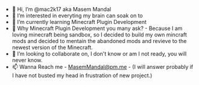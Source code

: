 - 👋 Hi, I’m @mac2k17 aka Masem Mandal
- 👀 I’m interested in everyting my brain can soak on to
- 🌱 I’m currently learning Minecraft Plugin Development
- 🌱 Why Minecraft Plugin Development you many ask? - Because I am loving minecraft being sandbox, so I decided to build my own  mincraft mods and decided to mentain the abandoned mods and revieve to the newest version of the Minecraft.
- 💞️ I’m looking to collaborate on, I don't know or am I not ready, you will never know.
- 📫 Wanna Reach me - MasemMandal@pm.me - (I will answer probably if I have not busted my head in frustration of new project.)

<!---
mac2k17/mac2k17 is a ✨ special ✨ repository because its `README.md` (this file) appears on your GitHub profile.
You can click the Preview link to take a look at your changes.
--->
